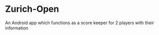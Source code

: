 # Zurich-Open
An Android app which functions as a score keeper for 2 players with their information
